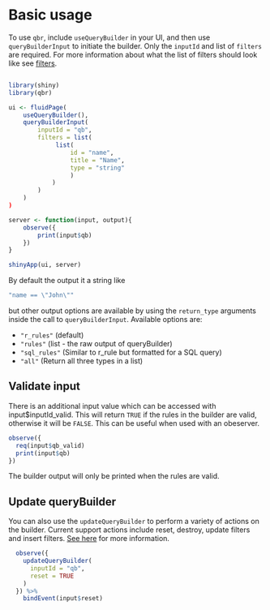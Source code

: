 # Basic usage

To use `qbr`, include `useQueryBuilder` in your UI, and then use `queryBuilderInput` to initiate the builder. Only the `inputId` and list of `filters` are required. For more information about what the list of filters should look like see [filters](/filters).

```r

library(shiny)
library(qbr)

ui <- fluidPage(
    useQueryBuilder(),
    queryBuilderInput(
        inputId = "qb",
        filters = list(
             list(
                 id = "name",
                 title = "Name",
                 type = "string"
                 )
            )
        )
    )
)

server <- function(input, output){
    observe({
        print(input$qb)
    })
}

shinyApp(ui, server)

```

By default the output it a string like

```r
"name == \"John\""
```

but other output options are available by using the `return_type` arguments inside the call to `queryBuilderInput`. Available options are:

- `"r_rules"` (default)
- `"rules"` (list - the raw output of queryBuilder)
- `"sql_rules"` (Similar to r_rule but formatted for a SQL query)
- `"all"` (Return all three types in a list)

## Validate input

There is an additional input value which can be accessed with input$inputId_valid. This will return `TRUE` if the rules in the builder are valid, otherwise it will be `FALSE`. This can be useful when used with an obeserver.

```r
observe({
  req(input$qb_valid)
  print(input$qb)
})

```

The builder output will only be printed when the rules are valid.

## Update queryBuilder

You can also use the `updateQueryBuilder` to perform a variety of actions on the builder. Current support actions include reset, destroy, update filters and insert filters. [See here](/references/updateQueryBuilder) for more information.

```r
  observe({
    updateQueryBuilder(
      inputId = "qb",
      reset = TRUE
    )
  }) %>%
    bindEvent(input$reset)

```
